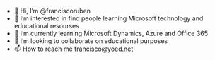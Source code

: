 - 👋 Hi, I’m @franciscoruben
- 👀 I’m interested in find people learning Microsoft technology and educational resourses
- 🌱 I’m currently learning Microsoft Dynamics, Azure and Office 365
- 💞️ I’m looking to collaborate on educational purposes
- 📫 How to reach me francisco@yoed.net

<!---
franciscoruben/franciscoruben is a ✨ special ✨ repository because its `README.md` (this file) appears on your GitHub profile.
You can click the Preview link to take a look at your changes.
--->
